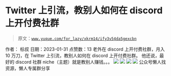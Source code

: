 # Twitter 上引流，教别人如何在 discord 上开付费社群

> 原文：[`www.yuque.com/for_lazy/xkrm14/ify3v54da5gexcbn`](https://www.yuque.com/for_lazy/xkrm14/ify3v54da5gexcbn)

<ne-p id="udcff2420" data-lake-id="udcff2420"><ne-text id="ud5135004">作者： 标叔</ne-text></ne-p> <ne-p id="ucc7c159f" data-lake-id="ucc7c159f"><ne-text id="u3d4723f9">日期：2023-01-31</ne-text></ne-p> <ne-p id="ub5b467c0" data-lake-id="ub5b467c0"><ne-text id="u67176eb2">点赞数：</ne-text><ne-text id="u287ec89e" ne-bold="true">13</ne-text></ne-p> <ne-hole id="uabc6f3c5" data-lake-id="uabc6f3c5"><ne-card data-card-name="hr" data-card-type="block" id="C00bG" data-event-boundary="card"><ne-p id="u609c15f6" data-lake-id="u609c15f6"><ne-text id="u05bb778b">老外在 discord 上开付费社群，月入 10 万刀，在 Twitter 上引流，教别人如何在 discord 上开付费社群。</ne-text> <ne-text id="ua5ff742f">他还说，最好的 discord 社群 niche（主题）就是教别人赚钱。。。</ne-text></ne-p> <ne-p id="u59b78702" data-lake-id="u59b78702"><ne-card data-card-name="image" data-card-type="inline" id="ZveaY" data-event-boundary="card">![](img/7d4e9d9db35fa2b50ec3a5b8e0923bd3.png)</ne-card></ne-p> <ne-p id="u5078ea19" data-lake-id="u5078ea19"><ne-card data-card-name="image" data-card-type="inline" id="T0bau" data-event-boundary="card">![](img/a5c62de3869793848af03d13f7fb8d9b.png)</ne-card></ne-p> <ne-p id="u1f9790af" data-lake-id="u1f9790af"><ne-card data-card-name="image" data-card-type="inline" id="m3fen" data-event-boundary="card">![](img/b00b7ab1430a294ef97706e29798f344.png)</ne-card></ne-p> <ne-p id="u75771d42" data-lake-id="u75771d42"><ne-card data-card-name="image" data-card-type="inline" id="gFFZD" data-event-boundary="card">![](img/7af3d28154c7df68aa7065c6ede1fae3.png)</ne-card></ne-p> <ne-hole id="ud2bd91b9" data-lake-id="ud2bd91b9"><ne-card data-card-name="hr" data-card-type="block" id="SsmOy" data-event-boundary="card"><ne-p id="ubb303fc1" data-lake-id="ubb303fc1"><ne-text id="u9c223da8">公众号懒人找资源，懒人专属群分享</ne-text></ne-p></ne-card></ne-hole></ne-card></ne-hole>